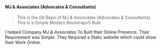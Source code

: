 #### MJ & Associates (Advocates & Consultants)
>This is the Git Repo of MJ & Associates (Advocates & Consultants).
>This is a Simple Modern Bootstrapv5 Built

I helped Company *MJ & Associates* To Built their Online Presence.
Their Requirement was Simple.
They Required a Static website which could show their Work Online.
